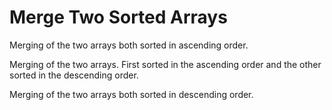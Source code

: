 # Merge Two Sorted Arrays

Merging of the two arrays both sorted in ascending order.

Merging of the two arrays. First sorted in the ascending order and the other sorted in the descending order.

Merging of the two arrays both sorted in descending order.
	
